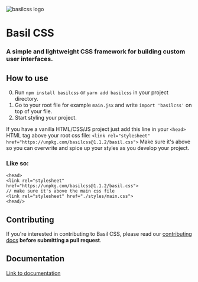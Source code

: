 ![basilcss logo](https://raw.githubusercontent.com/Basilcss/docs/main/basilcss-transparent.png)

# Basil CSS

### A simple and lightweight CSS framework for building custom user interfaces.

## How to use

0) Run `npm install basilcss` or `yarn add basilcss` in your project directory.
1) Go to your root file for example `main.jsx` and write `import 'basilcss'` on top of your file.
2) Start styling your project.

If you have a vanilla HTML/CSS/JS project just add this line in your `<head>` HTML tag above your root css file: `<link rel="stylesheet" href="https://unpkg.com/basilcss@1.1.2/basil.css">` Make sure it's above so you can overwrite and spice up your styles as you develop your project.

### Like so:
```
<head>
<link rel="stylesheet" href="https://unpkg.com/basilcss@1.1.2/basil.css">
// make sure it's above the main css file
<link rel="stylesheet" href="./styles/main.css">
<head/>
```
## Contributing

If you're interested in contributing to Basil CSS, please read our [contributing docs](https://github.com/Basilcss/core/blob/main/CONTRIBUTING.md) **before submitting a pull request**.

## Documentation

[Link to documentation](https://www.basilcss.com/)
